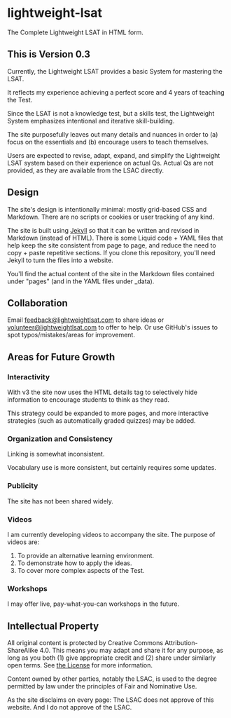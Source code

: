 # lightweight-lsat

The Complete Lightweight LSAT in HTML form.

## This is Version 0.3

Currently, the Lightweight LSAT provides a basic System for mastering the LSAT.

It reflects my experience achieving a perfect score and 4 years of teaching the Test.

Since the LSAT is not a knowledge test, but a skills test, the Lightweight System emphasizes intentional and iterative skill-building.

The site purposefully leaves out many details and nuances in order to (a) focus on the essentials and (b) encourage users to teach themselves.

Users are expected to revise, adapt, expand, and simplify the Lightweight LSAT system based on their experience on actual Qs. Actual Qs are not provided, as they are available from the LSAC directly.

## Design

The site's design is intentionally minimal: mostly grid-based CSS and Markdown. There are no scripts or cookies or user tracking of any kind.

The site is built using [Jekyll](https://jekyllrb.com) so that it can be written and revised in Markdown (instead of HTML). There is some Liquid code + YAML files that help keep the site consistent from page to page, and reduce the need to copy + paste repetitive sections. If you clone this repository, you'll need Jekyll to turn the files into a website.

You'll find the actual content of the site in the Markdown files contained under "pages" (and in the YAML files under _data).

## Collaboration

Email feedback@lightweightlsat.com to share ideas or volunteer@lightweightlsat.com to offer to help. Or use GitHub's issues to spot typos/mistakes/areas for improvement.

## Areas for Future Growth

### Interactivity

With v3 the site now uses the HTML details tag to selectively hide information to encourage students to think as they read.

This strategy could be expanded to more pages, and more interactive strategies (such as automatically graded quizzes) may be added.

### Organization and Consistency

Linking is somewhat inconsistent.

Vocabulary use is more consistent, but certainly requires some updates.

### Publicity

The site has not been shared widely.

### Videos

I am currently developing videos to accompany the site. The purpose of videos are:

1. To provide an alternative learning environment.
2. To demonstrate how to apply the ideas.
3. To cover more complex aspects of the Test.

### Workshops

I may offer live, pay-what-you-can workshops in the future.

## Intellectual Property

All original content is protected by Creative Commons Attribution-ShareAlike 4.0. This means you may adapt and share it for any purpose, as long as you both (1) give appropriate credit and (2) share under similarly open terms. See [the License](LICENSE.txt) for more information.

Content owned by other parties, notably the LSAC, is used to the degree permitted by law under the principles of Fair and Nominative Use.

As the site disclaims on every page: The LSAC does not approve of this website. And I do not approve of the LSAC.
